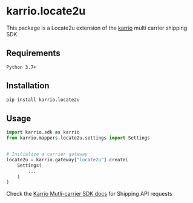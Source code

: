 
# karrio.locate2u

This package is a Locate2u extension of the [karrio](https://pypi.org/project/karrio) multi carrier shipping SDK.

## Requirements

`Python 3.7+`

## Installation

```bash
pip install karrio.locate2u
```

## Usage

```python
import karrio.sdk as karrio
from karrio.mappers.locate2u.settings import Settings


# Initialize a carrier gateway
locate2u = karrio.gateway["locate2u"].create(
    Settings(
        ...
    )
)
```

Check the [Karrio Mutli-carrier SDK docs](https://docs.karrio.io) for Shipping API requests
